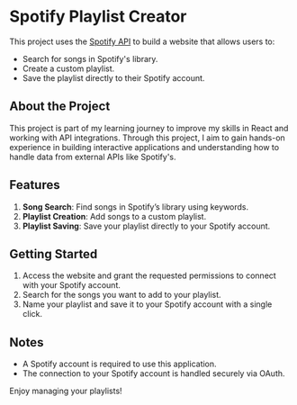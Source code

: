 # Spotify Playlist Creator

This project uses the [Spotify API](https://developer.spotify.com/documentation/web-api/) to build a website that allows users to:  
- Search for songs in Spotify's library.  
- Create a custom playlist.  
- Save the playlist directly to their Spotify account.  

## About the Project  

This project is part of my learning journey to improve my skills in React and working with API integrations. Through this project, I aim to gain hands-on experience in building interactive applications and understanding how to handle data from external APIs like Spotify's.  

## Features  

1. **Song Search**: Find songs in Spotify’s library using keywords.  
2. **Playlist Creation**: Add songs to a custom playlist.  
3. **Playlist Saving**: Save your playlist directly to your Spotify account.  

## Getting Started  

1. Access the website and grant the requested permissions to connect with your Spotify account.  
2. Search for the songs you want to add to your playlist.  
3. Name your playlist and save it to your Spotify account with a single click.  

## Notes  

- A Spotify account is required to use this application.  
- The connection to your Spotify account is handled securely via OAuth.  

Enjoy managing your playlists!  
